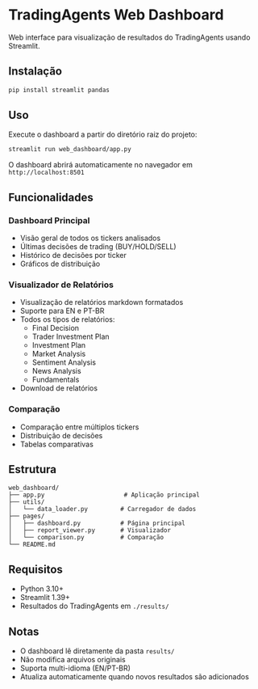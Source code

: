 # TradingAgents Web Dashboard

Web interface para visualização de resultados do TradingAgents usando Streamlit.

## Instalação

```bash
pip install streamlit pandas
```

## Uso

Execute o dashboard a partir do diretório raiz do projeto:

```bash
streamlit run web_dashboard/app.py
```

O dashboard abrirá automaticamente no navegador em `http://localhost:8501`

## Funcionalidades

### Dashboard Principal
- Visão geral de todos os tickers analisados
- Últimas decisões de trading (BUY/HOLD/SELL)
- Histórico de decisões por ticker
- Gráficos de distribuição

### Visualizador de Relatórios
- Visualização de relatórios markdown formatados
- Suporte para EN e PT-BR
- Todos os tipos de relatórios:
  - Final Decision
  - Trader Investment Plan
  - Investment Plan
  - Market Analysis
  - Sentiment Analysis
  - News Analysis
  - Fundamentals
- Download de relatórios

### Comparação
- Comparação entre múltiplos tickers
- Distribuição de decisões
- Tabelas comparativas

## Estrutura

```
web_dashboard/
├── app.py                      # Aplicação principal
├── utils/
│   └── data_loader.py         # Carregador de dados
├── pages/
│   ├── dashboard.py           # Página principal
│   ├── report_viewer.py       # Visualizador
│   └── comparison.py          # Comparação
└── README.md
```

## Requisitos

- Python 3.10+
- Streamlit 1.39+
- Resultados do TradingAgents em `./results/`

## Notas

- O dashboard lê diretamente da pasta `results/`
- Não modifica arquivos originais
- Suporta multi-idioma (EN/PT-BR)
- Atualiza automaticamente quando novos resultados são adicionados

